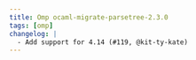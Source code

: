```yaml
---
title: Omp ocaml-migrate-parsetree-2.3.0
tags: [omp]
changelog: |
  - Add support for 4.14 (#119, @kit-ty-kate)
---
```


